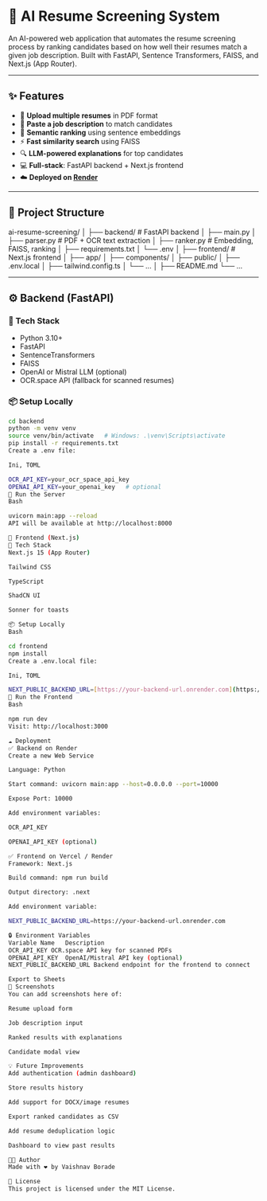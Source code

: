# 🧠 AI Resume Screening System

An AI-powered web application that automates the resume screening process by ranking candidates based on how well their resumes match a given job description. Built with FastAPI, Sentence Transformers, FAISS, and Next.js (App Router).

---

## ✨ Features

* 📄 **Upload multiple resumes** in PDF format
* 📌 **Paste a job description** to match candidates
* 🧠 **Semantic ranking** using sentence embeddings
* ⚡ **Fast similarity search** using FAISS
* 🔍 **LLM-powered explanations** for top candidates
* 💻 **Full-stack**: FastAPI backend + Next.js frontend
* ☁️ **Deployed on [Render](https://render.com)**

---

## 📁 Project Structure

ai-resume-screening/
│
├── backend/            # FastAPI backend
│   ├── main.py
│   ├── parser.py       # PDF + OCR text extraction
│   ├── ranker.py       # Embedding, FAISS, ranking
│   ├── requirements.txt
│   └── .env
│
├── frontend/           # Next.js frontend
│   ├── app/
│   ├── components/
│   ├── public/
│   ├── .env.local
│   ├── tailwind.config.ts
│   └── ...
│
├── README.md
└── ...


---

## ⚙️ Backend (FastAPI)

### 🔧 Tech Stack

* Python 3.10+
* FastAPI
* SentenceTransformers
* FAISS
* OpenAI or Mistral LLM (optional)
* OCR.space API (fallback for scanned resumes)

### 📦 Setup Locally

```bash
cd backend
python -m venv venv
source venv/bin/activate   # Windows: .\venv\Scripts\activate
pip install -r requirements.txt
Create a .env file:

Ini, TOML

OCR_API_KEY=your_ocr_space_api_key
OPENAI_API_KEY=your_openai_key   # optional
🚀 Run the Server
Bash

uvicorn main:app --reload
API will be available at http://localhost:8000

🎨 Frontend (Next.js)
🔧 Tech Stack
Next.js 15 (App Router)

Tailwind CSS

TypeScript

ShadCN UI

Sonner for toasts

📦 Setup Locally
Bash

cd frontend
npm install
Create a .env.local file:

Ini, TOML

NEXT_PUBLIC_BACKEND_URL=[https://your-backend-url.onrender.com](https://your-backend-url.onrender.com)
🚀 Run the Frontend
Bash

npm run dev
Visit: http://localhost:3000

☁️ Deployment
✅ Backend on Render
Create a new Web Service

Language: Python

Start command: uvicorn main:app --host=0.0.0.0 --port=10000

Expose Port: 10000

Add environment variables:

OCR_API_KEY

OPENAI_API_KEY (optional)

✅ Frontend on Vercel / Render
Framework: Next.js

Build command: npm run build

Output directory: .next

Add environment variable:

NEXT_PUBLIC_BACKEND_URL=https://your-backend-url.onrender.com

🔒 Environment Variables
Variable Name	Description
OCR_API_KEY	OCR.space API key for scanned PDFs
OPENAI_API_KEY	OpenAI/Mistral API key (optional)
NEXT_PUBLIC_BACKEND_URL	Backend endpoint for the frontend to connect

Export to Sheets
📸 Screenshots
You can add screenshots here of:

Resume upload form

Job description input

Ranked results with explanations

Candidate modal view

💡 Future Improvements
Add authentication (admin dashboard)

Store results history

Add support for DOCX/image resumes

Export ranked candidates as CSV

Add resume deduplication logic

Dashboard to view past results

🧑‍💻 Author
Made with ❤️ by Vaishnav Borade

📜 License
This project is licensed under the MIT License.